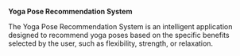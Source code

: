 **Yoga Pose Recommendation System**

The Yoga Pose Recommendation System is an intelligent application designed to recommend yoga poses based on the specific benefits selected by the user, such as flexibility, strength, or relaxation.

